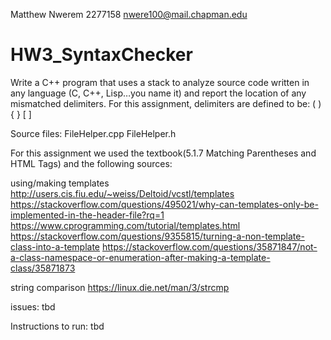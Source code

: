 Matthew Nwerem
2277158
nwere100@mail.chapman.edu


# HW3_SyntaxChecker
Write a C++ program that uses a stack to analyze source code written in any language (C, C++, Lisp…you name it) and report the location of any mismatched delimiters. For this assignment, delimiters are defined to be: ( ) { } [ ]

Source files: FileHelper.cpp FileHelper.h

For this assignment we used the textbook(5.1.7 Matching Parentheses and HTML Tags) and the following sources:

using/making templates
http://users.cis.fiu.edu/~weiss/Deltoid/vcstl/templates
https://stackoverflow.com/questions/495021/why-can-templates-only-be-implemented-in-the-header-file?rq=1
https://www.cprogramming.com/tutorial/templates.html
https://stackoverflow.com/questions/9355815/turning-a-non-template-class-into-a-template
https://stackoverflow.com/questions/35871847/not-a-class-namespace-or-enumeration-after-making-a-template-class/35871873


string comparison
https://linux.die.net/man/3/strcmp

issues: tbd

Instructions to run: tbd
